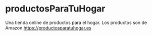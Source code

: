 # productosParaTuHogar
Una tienda online de productos para el hogar. Los productos son de Amazon
https://productosparatuhogar.es
